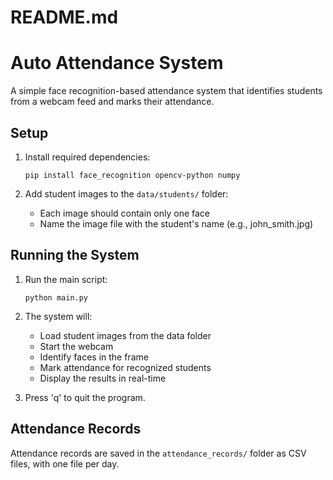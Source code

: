 # README.md
# Auto Attendance System

A simple face recognition-based attendance system that identifies students from a webcam feed and marks their attendance.

## Setup

1. Install required dependencies:
   ```
   pip install face_recognition opencv-python numpy
   ```

2. Add student images to the `data/students/` folder:
   - Each image should contain only one face
   - Name the image file with the student's name (e.g., john_smith.jpg)

## Running the System

1. Run the main script:
   ```
   python main.py
   ```

2. The system will:
   - Load student images from the data folder
   - Start the webcam
   - Identify faces in the frame
   - Mark attendance for recognized students
   - Display the results in real-time

3. Press 'q' to quit the program.

## Attendance Records

Attendance records are saved in the `attendance_records/` folder as CSV files, with one file per day.